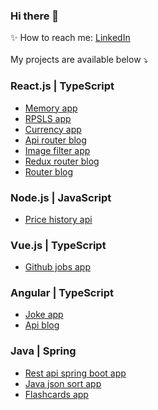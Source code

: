 ### Hi there 👋

✨ How to reach me: [LinkedIn](https://www.linkedin.com/in/artyom-nagornyih/)<br><br>
My projects are available below ⤵️
      
### React.js | TypeScript
- [Memory app](https://github.com/artyom-n/memory-game)
- [RPSLS app](https://github.com/artyom-n/rock-paper)
- [Currency app](https://github.com/artyom-n/currency-app)
- [Api router blog](https://github.com/artyom-n/api-blog)
- [Image filter app](https://github.com/artyom-n/image-app) 
- [Redux router blog](https://github.com/artyom-n/redux-blog)
- [Router blog](https://github.com/artyom-n/router-blog) 
 
### Node.js | JavaScript
- [Price history api](https://github.com/artyom-n/coindesk)
            
### Vue.js | TypeScript
- [Github jobs app](https://github.com/artyom-n/dev-challenges)       

### Angular | TypeScript
- [Joke app](https://github.com/artyom-n/joke-app)
- [Api blog](https://github.com/artyom-n/ricky-morty)
      
### Java | Spring
- [Rest api spring boot app](https://github.com/artyom-n/rest-spring-boot)
- [Java json sort app](https://github.com/artyom-n/java-json-sort)
- [Flashcards app](https://github.com/artyom-n/flashcards-in-java)
